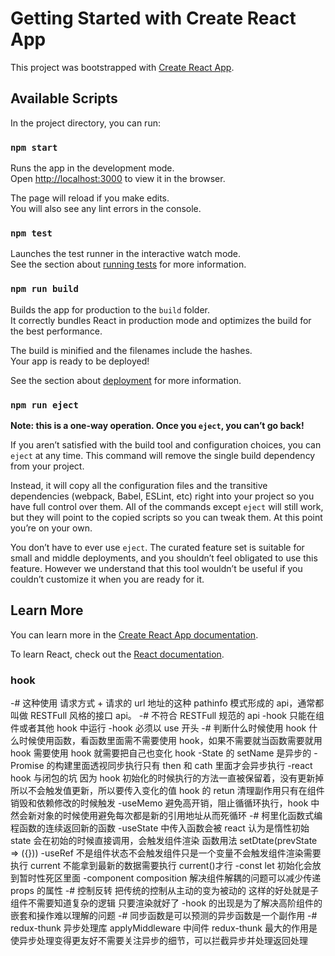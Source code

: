 # Getting Started with Create React App

This project was bootstrapped with [Create React App](https://github.com/facebook/create-react-app).

## Available Scripts

In the project directory, you can run:

### `npm start`

Runs the app in the development mode.\
Open [http://localhost:3000](http://localhost:3000) to view it in the browser.

The page will reload if you make edits.\
You will also see any lint errors in the console.

### `npm test`

Launches the test runner in the interactive watch mode.\
See the section about [running tests](https://facebook.github.io/create-react-app/docs/running-tests) for more information.

### `npm run build`

Builds the app for production to the `build` folder.\
It correctly bundles React in production mode and optimizes the build for the best performance.

The build is minified and the filenames include the hashes.\
Your app is ready to be deployed!

See the section about [deployment](https://facebook.github.io/create-react-app/docs/deployment) for more information.

### `npm run eject`

**Note: this is a one-way operation. Once you `eject`, you can’t go back!**

If you aren’t satisfied with the build tool and configuration choices, you can `eject` at any time. This command will remove the single build dependency from your project.

Instead, it will copy all the configuration files and the transitive dependencies (webpack, Babel, ESLint, etc) right into your project so you have full control over them. All of the commands except `eject` will still work, but they will point to the copied scripts so you can tweak them. At this point you’re on your own.

You don’t have to ever use `eject`. The curated feature set is suitable for small and middle deployments, and you shouldn’t feel obligated to use this feature. However we understand that this tool wouldn’t be useful if you couldn’t customize it when you are ready for it.

## Learn More

You can learn more in the [Create React App documentation](https://facebook.github.io/create-react-app/docs/getting-started).

To learn React, check out the [React documentation](https://reactjs.org/).

### hook

-# 这种使用 请求方式 + 请求的 url 地址的这种 pathinfo 模式形成的 api，通常都叫做 RESTFull 风格的接口 api。
-# 不符合 RESTFull 规范的 api
-hook 只能在组件或者其他 hook 中运行
-hook 必须以 use 开头
-# 判断什么时候使用 hook 什么时候使用函数，看函数里面需不需要使用 hook，如果不需要就当函数需要就用 hook 需要使用 hook 就需要把自己也变化 hook
-State 的 setName 是异步的
-Promise 的构建里面透视同步执行只有 then 和 cath 里面才会异步执行
-react hook 与闭包的坑 因为 hook 初始化的时候执行的方法一直被保留着，没有更新掉所以不会触发值更新，所以要传入变化的值 hook 的 retun 清理副作用只有在组件销毁和依赖修改的时候触发
-useMemo 避免高开销，阻止循循环执行，hook 中然会新对象的时候使用避免每次都是新的引用地址从而死循环
-# 柯里化函数式编程函数的连续返回新的函数
-useState 中传入函数会被 react 认为是惰性初始 state 会在初始的时候直接调用，会触发组件渲染 函数用法 setDtate(prevState => ({}))
-useRef 不是组件状态不会触发组件只是一个变量不会触发组件渲染需要执行 current 不能拿到最新的数据需要执行 current()才行
-const let 初始化会放到暂时性死区里面
-component composition 解决组件解耦的问题可以减少传递 props 的属性
-# 控制反转 把传统的控制从主动的变为被动的 这样的好处就是子组件不需要知道复杂的逻辑 只要渲染就好了
-hook 的出现是为了解决高阶组件的嵌套和操作难以理解的问题
-# 同步函数是可以预测的异步函数是一个副作用
-# redux-thunk 异步处理库 applyMiddleware 中间件 redux-thunk 最大的作用是使异步处理变得更友好不需要关注异步的细节，可以拦截异步并处理返回处理
